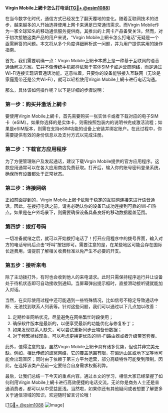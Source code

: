 **Virgin Mobile上網卡怎么打电话[[TG💪+ @esim1088](https://t.me/s/esim1088)]**

在当今数字化时代，通信方式已经发生了翻天覆地的变化。随着互联网技术的进步，越来越多的人开始选择使用上网卡来满足日常通讯需求。而Virgin Mobile作为一家全球知名的移动通信服务提供商，其推出的上网卡产品备受关注。然而，对于初次接触这类产品的用户来说，“Virgin Mobile上網卡怎么打电话”无疑是一个亟需解答的问题。本文将从多个角度详细解析这一问题，并为用户提供实用的操作指南。

首先，我们需要明确一点：Virgin Mobile上網卡本质上是一种基于互联网的语音通话解决方案。它并不像传统手机那样依赖于实体SIM卡或运营商网络，而是通过Wi-Fi连接实现语音通话功能。这意味着，只要你的设备能够接入互联网（无论是家庭宽带还是公共Wi-Fi），就可以轻松使用Virgin Mobile上網卡进行电话沟通。

那么，具体该如何操作呢？以下是详细的步骤说明：

### **第一步：购买并激活上網卡**
要使用Virgin Mobile上網卡，首先需要购买一张实体卡或者下载对应的电子SIM卡（eSIM）。如果你选择的是实体卡，则需按照包装内的说明书完成激活流程；如果是eSIM版本，则需在支持eSIM功能的设备上安装并绑定账户。在此过程中，你需要提供有效的身份信息以及支付方式以完成注册。

### **第二步：下载官方应用程序**
为了方便管理账户及发起通话，建议下载Virgin Mobile提供的官方应用程序。这款应用通常可以在各大应用商店免费获取。打开后，输入你的账号密码登录系统，确保所有设置都处于正常状态。

### **第三步：连接网络**
正如前面提到的，Virgin Mobile上網卡依赖于稳定的互联网连接来进行语音通话。因此，在拨打电话之前，请务必确认你的设备已成功连接到可靠的Wi-Fi热点。如果是在户外场景下，则需要确保设备具备良好的移动数据覆盖范围。

### **第四步：拨打号码**
一切准备就绪之后，就可以开始拨打电话了！打开应用程序中的拨号界面，输入对方的电话号码后点击“呼叫”按钮即可。需要注意的是，在某些地区可能会存在国际长途费用，请提前了解相关收费标准以免产生不必要的开支。

### **第五步：接听来电**
除了主动拨打外，有时也会收到他人的来电请求。此时只需保持程序运行并让设备处于待机状态即可自动接收到通知。当屏幕弹出提示框时，直接滑动接听键就能加入对话。

当然，在实际使用过程中还可能遇到一些特殊情况，比如信号不稳定导致通话中断、无法找到联系人列表等。针对这些问题，我们可以通过以下几点加以改善：

1. 定期检查网络状况，尽量避免在网络繁忙时段使用；
2. 确保软件版本是最新的，以便享受最新的功能优化与修复补丁；
3. 如果发现联系人缺失，可以尝试重新同步云端备份数据；
4. 对于频繁掉线现象，可以考虑更换更优质的Wi-Fi路由器或者升级带宽套餐。

此外，值得注意的是，虽然Virgin Mobile上網卡具有诸多优势，但也并非完美无缺。例如，相比传统的蜂窝网络，它的覆盖范围有限，在偏远山区或地下室等地可能会出现盲区；同时由于依赖于第三方平台运营，部分高级特性可能受到限制。因此，在选择该类产品前一定要结合自身需求权衡利弊。

最后，让我们总结一下今天的重点内容。通过本文的学习，相信大家已经掌握了如何利用Virgin Mobile上網卡进行高效便捷的电话交流。无论你是商务人士还是普通消费者，都可以从中受益匪浅。当然啦，如果你还有其他疑问或者想要了解更多关于通信领域的知识，欢迎随时留言讨论哦！

[[TG💪+ @esim1088](https://t.me/s/esim1088) ![Image](https://i.postimg.cc/4NQfJmqS/Snipaste-2025-05-13-00-14-12.png)]